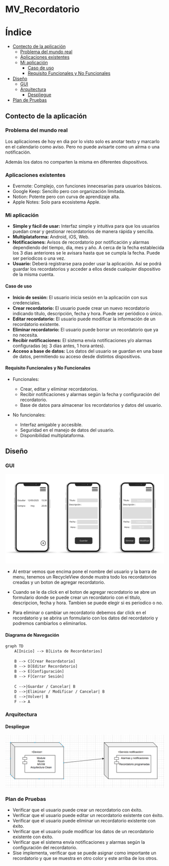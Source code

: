 # MV_Recordatorio
# Índice
+ [Contecto de la aplicación](#contecto-de-la-aplicación)
  + [Problema del mundo real](#problema-del-mundo-real)
  + [Aplicaciones existentes](#aplicaciones-existentes)
  + [Mi aplicación](#mi-aplicación)
    + [Caso de uso](#caso-de-uso)
    + [Requisito Funcionales y No Funcionales](#requisito-funcionales-y-no-funcionales)
+ [Diseño](#diseño)
    + [GUI](#gui)
    + [Arquitectura](#arquitectura)
        + [Despliegue](#despliegue)
+ [Plan de Pruebas](#plan-de-pruebas)


## Contecto de la aplicación
### Problema del mundo real
Los aplicaciones de hoy en dia por lo visto solo es anotar texto y marcarlo en el calendario como aviso. Pero no puede avisarte como un alrma o una notificación. 

Además los datos no comparten la misma en diferentes dispositivos.

### Aplicaciones existentes
+ Evernote: Complejo, con funciones innecesarias para usuarios básicos.
+ Google Keep: Sencillo pero con organización limitada.
+ Notion: Potente pero con curva de aprendizaje alta.
+ Apple Notes: Solo para ecosistema Apple.

### Mi aplicación
+ **Simple y fácil de usar:** Interfaz simple y intuitiva para que los usuarios puedan crear y gestionar recordatorios de manera rápida y sencilla.
+ **Multiplataforma:** Android, iOS, Web.
+ **Notificaciones:** Avisos de recordatorio por notificación y alarmas dependiendo del tiempo, dia, mes y año. A cerca de la fecha establecida los 3 dias anteriores se le avisara hasta que se cumpla la fecha. Puede ser periodicos o una vez.
+ **Usuario:** Deberá registrarse para poder usar la aplicación. Así se podrá guardar los recordatorios y acceder a ellos desde cualquier dispositivo de la misma cuenta.

#### Caso de uso
+ **Inicio de sesión:** El usuario inicia sesión en la aplicación con sus credenciales.
+ **Crear recordatorio:** El usuario puede crear un nuevo recordatorio indicando título, descripción, fecha y hora. Puede ser periódico o único.
+ **Editar recordatorio:** El usuario puede modificar la información de un recordatorio existente.
+ **Eliminar recordatorio:** El usuario puede borrar un recordatorio que ya no necesita.
+ **Recibir notificaciones:** El sistema envía notificaciones y/o alarmas configuradas (ej: 3 días antes, 1 hora antes).
+ **Acceso a base de datos:** Los datos del usuario se guardan en una base de datos, permitiendo su acceso desde distintos dispositivos.

#### Requisito Funcionales y No Funcionales
+ Funcionales:
    + Crear, editar y eliminar recordatorios.
    + Recibir notificaciones y alarmas según la fecha y configuración del recordatorio.
    + Base de datos para almacenar los recordatorios y datos del usuario.

+ No funcionales:
    + Interfaz amigable y accesible.
    + Seguridad en el manejo de datos del usuario.
    + Disponibilidad multiplataforma.

## Diseño
### GUI
<img src="/Multimedia/InterfazUsuario.png">

+ Al entrar vemos que encima pone el nombre del usuario y la barra de menu, tenemos un RecycleView donde mustra todo los recordatorios creadas y un boton de agregar recordatorio.

+ Cuando se le da click en el boton de agregar recordatorio se abre un formulario donde se puede crear un recordatorio con el titulo, descripcion, fecha y hora. Tambien se puede elegir si es periodico o no.

+ Para eliminar o cambiar un recordatorio debemos dar click en el recordatorio y se abrira un formulario con los datos del recordatorio y podremos cambiarlos o eliminarlos.

#### Diagrama de Navegación
```mermaid
graph TD
    A[Inicio] --> B[Lista de Recordatorios]

    B --> C[Crear Recordatorio]
    B --> D[Editar Recordatorio]
    B --> E[Configuración]
    B --> F[Cerrar Sesión]

    C -->|Guardar / Cancelar| B
    D -->|Eliminar / Modificar / Cancelar| B
    E -->|Volver| B
    F --> A
```

### Arquitectura
#### Despliegue
<img src="/Multimedia/DiagramaDespliegue.png">


### Plan de Pruebas
+ Verificar que el usuario puede crear un recordatorio con éxito.
+ Verificar que el usuario puede editar un recordatorio existente con éxito.
+ Verificar que el usuario puede eliminar un recordatorio existente con éxito.
+ Verificar que el usuario pude modificar los datos de un recordatorio existente con éxito.
+ Verificar que el sistema envía notificaciones y alarmas según la configuración del recordatorio.
+ Sise implementa, verificar que se puede asignar como importante un recordatorio y que se muestra en otro color y este arriba de los otros.